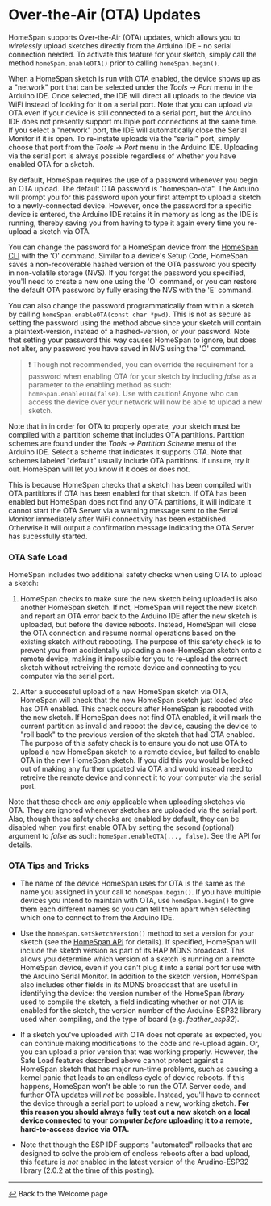 # Over-the-Air (OTA) Updates

HomeSpan supports Over-the-Air (OTA) updates, which allows you to *wirelessly* upload sketches directly from the Arduino IDE - no serial connection needed.  To activate this feature for your sketch, simply call the method `homeSpan.enableOTA()` prior to calling `homeSpan.begin()`.

When a HomeSpan sketch is run with OTA enabled, the device shows up as a "network" port that can be selected under the *Tools → Port* menu in the Arduino IDE.  Once selected, the IDE will direct all uploads to the device via WiFi instead of looking for it on a serial port.  Note that you can upload via OTA even if your device is still connected to a serial port, but the Arduino IDE does not presently support multiple port connections at the same time.  If you select a "network" port, the IDE will automatically close the Serial Monitor if it is open.  To re-instate uploads via the "serial" port, simply choose that port from the *Tools → Port* menu in the Arduino IDE.  Uploading via the serial port is always possible regardless of whether you have enabled OTA for a sketch.

By default, HomeSpan requires the use of a password whenever you begin an OTA upload.  The default OTA password is "homespan-ota".  The Arduino will prompt you for this password upon your first attempt to upload a sketch to a newly-connected device.  However, once the password for a specific device is entered, the Arduino IDE retains it in memory as long as the IDE is running, thereby saving you from having to type it again every time you re-upload a sketch via OTA.

You can change the password for a HomeSpan device from the [HomeSpan CLI](CLI.md) with the 'O' command.  Similar to a device's Setup Code, HomeSpan saves a non-recoverable hashed version of the OTA password you specify in non-volatile storage (NVS).  If you forget the password you specified, you'll need to create a new one using the 'O' command, or you can restore the default OTA password by fully erasing the NVS with the 'E' command.

You can also change the password programmatically from within a sketch by calling `homeSpan.enableOTA(const char *pwd)`.  This is not as secure as setting the password using the method above since your sketch will contain a plaintext-version, instead of a hashed-version, or your password.  Note that setting your password this way causes HomeSpan to ignore, but does not alter, any password you have saved in NVS using the 'O' command.

> :exclamation: Though not recommended, you can override the requirement for a password when enabling OTA for your sketch by including *false* as a parameter to the enabling method as such: `homeSpan.enableOTA(false)`.  Use with caution!  Anyone who can access the device over your network will now be able to upload a new sketch.

Note that in in order for OTA to properly operate, your sketch must be compiled with a partition scheme that includes OTA partitions.  Partition schemes are found under the *Tools → Partition Scheme* menu of the Arduino IDE.  Select a scheme that indicates it supports OTA.  Note that schemes labeled "default" usually include OTA partitions.  If unsure, try it out.  HomeSpan will let you know if it does or does not.

This is because HomeSpan checks that a sketch has been compiled with OTA partitions if OTA has been enabled for that sketch.  If OTA has been enabled but HomeSpan does not find any OTA partitions, it will indicate it cannot start the OTA Server via a warning message sent to the Serial Monitor immediately after WiFi connectivity has been established.  Otherwise it will output a confirmation message indicating the OTA Server has sucessfully started.

### OTA Safe Load

HomeSpan includes two additional safety checks when using OTA to upload a sketch:

1. HomeSpan checks to make sure the new sketch being uploaded is also another HomeSpan sketch. If not, HomeSpan will reject the new sketch and report an OTA error back to the Arduino IDE after the new sketch is uploaded, but before the device reboots.  Instead, HomeSpan will close the OTA connection and resume normal operations based on the existing sketch without rebooting.  The purpose of this safety check is to prevent you from accidentally uploading a non-HomeSpan sketch onto a remote device, making it impossible for you to re-upload the correct sketch without retreiving the remote device and connecting to you computer via the serial port.

1. After a successful upload of a new HomeSpan sketch via OTA, HomeSpan will check that the new HomeSpan sketch just loaded *also* has OTA enabled.  This check occurs after HomeSpan is rebooted with the new sketch.  If HomeSpan does not find OTA enabled, it will mark the current partition as invalid and reboot the device, causing the device to "roll back" to the previous version of the sketch that had OTA enabled.  The purpose of this safety check is to ensure you do not use OTA to upload a new HomeSpan sketch to a remote device, but failed to enable OTA in the new HomeSpan sketch.  If you did this you would be locked out of making any further updated via OTA and would instead need to retreive the remote device and connect it to your computer via the serial port.

Note that these check are *only* applicable when uploading sketches via OTA.  They are ignored whenever sketches are uploaded via the serial port.  Also, though these safety checks are enabled by default, they can be disabled when you first enable OTA by setting the second (optional) argument to *false* as such: `homeSpan.enableOTA(..., false)`.  See the API for details.

### OTA Tips and Tricks

* The name of the device HomeSpan uses for OTA is the same as the name you assigned in your call to `homeSpan.begin()`.  If you have multiple devices you intend to maintain with OTA, use `homeSpan.begin()` to give them each different names so you can tell them apart when selecting which one to connect to from the Arduino IDE.

* Use the `homeSpan.setSketchVersion()` method to set a version for your sketch (see the [HomeSpan API](Reference.md) for details).  If specified, HomeSpan will include the sketch version as part of its HAP MDNS broadcast.  This allows you determine which version of a sketch is running on a remote HomeSpan device, even if you can't plug it into a serial port for use with the Arduino Serial Monitor.  In addition to the sketch version, HomeSpan also includes other fields in its MDNS broadcast that are useful in identifying the device: the version number of the HomeSpan *library* used to compile the sketch, a field indicating whether or not OTA is enabled for the sketch, the version number of the Arduino-ESP32 library used when compiling, and the type of board (e.g. *feather_esp32*).

* If a sketch you've uploaded with OTA does not operate as expected, you can continue making modifications to the code and re-upload again.  Or, you can upload a prior version that was working properly.  However, the Safe Load features described above cannot protect against a HomeSpan sketch that has major run-time problems, such as causing a kernel panic that leads to an endless cycle of device reboots.  If this happens, HomeSpan won't be able to run the OTA Server code, and further OTA updates will *not* be possible.  Instead, you'll have to connect the device through a serial port to upload a new, working sketch.  **For this reason you should always fully test out a new sketch on a local device connected to your computer *before* uploading it to a remote, hard-to-access device via OTA.**

* Note that though the ESP IDF supports "automated" rollbacks that are designed to solve the problem of endless reboots after a bad upload, this feature is *not* enabled in the latest version of the Arudino-ESP32 library (2.0.2 at the time of this posting).

---

[↩️](README.md) Back to the Welcome page


